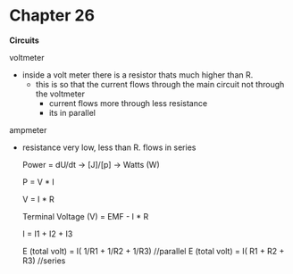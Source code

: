 # Chapter 26
**Circuits**

voltmeter
- inside a volt meter there is a resistor thats much higher than R.
  - this is so that the current flows through the main circuit not through the voltmeter
    - current flows more through less resistance
    - its in parallel

ampmeter
- resistance very low, less than R. flows in series


    Power = dU/dt -> [J]/[p] -> Watts (W)

    P = V * I

    V = I * R

    Terminal Voltage (V) = EMF - I * R


    I = I1 + I2 + I3

    E (total volt) = I( 1/R1 + 1/R2 + 1/R3) //parallel
    E (total volt) = I( R1 + R2 + R3) //series
